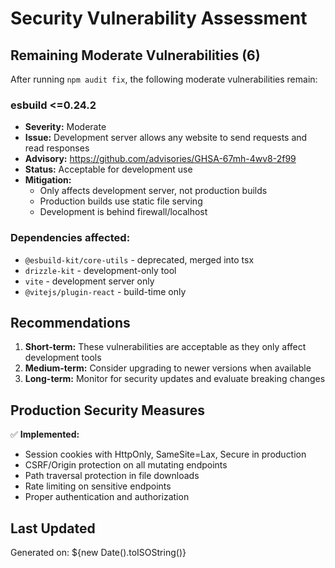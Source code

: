 # Security Vulnerability Assessment

## Remaining Moderate Vulnerabilities (6)

After running `npm audit fix`, the following moderate vulnerabilities remain:

### esbuild <=0.24.2
- **Severity:** Moderate
- **Issue:** Development server allows any website to send requests and read responses
- **Advisory:** https://github.com/advisories/GHSA-67mh-4wv8-2f99
- **Status:** Acceptable for development use
- **Mitigation:** 
  - Only affects development server, not production builds
  - Production builds use static file serving
  - Development is behind firewall/localhost

### Dependencies affected:
- `@esbuild-kit/core-utils` - deprecated, merged into tsx
- `drizzle-kit` - development-only tool
- `vite` - development server only
- `@vitejs/plugin-react` - build-time only

## Recommendations

1. **Short-term:** These vulnerabilities are acceptable as they only affect development tools
2. **Medium-term:** Consider upgrading to newer versions when available
3. **Long-term:** Monitor for security updates and evaluate breaking changes

## Production Security Measures

✅ **Implemented:**
- Session cookies with HttpOnly, SameSite=Lax, Secure in production
- CSRF/Origin protection on all mutating endpoints
- Path traversal protection in file downloads
- Rate limiting on sensitive endpoints
- Proper authentication and authorization

## Last Updated
Generated on: ${new Date().toISOString()}
